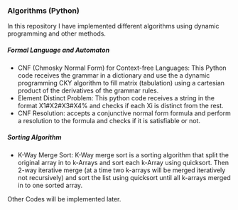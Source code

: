 ### Algorithms (Python)

In this repository I have implemented different algorithms using dynamic programming and other methods.

##### Formal Language and Automaton

+ CNF (Chmosky Normal Form) for Context-free Languages: This Python code receives the grammar in a dictionary and use the a dynamic programming CKY algorithm to fill matrix (tabulation) using a cartesian product of the derivatives of the grammar rules.
+ Element Distinct Problem: This python code receives a string in the format X1#X2#X3#X4% and checks if each Xi is distinct from the rest.
+ CNF Resolution: accepts a conjunctive normal form formula and perform a resolution to the formula and checks if it is satisfiable or not.
##### Sorting Algorithm
+ K-Way Merge Sort: K-Way merge sort is a sorting algorithm that split the original array in to k-Arrays and sort each k-Array using quicksort. Then 2-way iterative merge (at a time two k-arrays will be merged iteratively not recursively) and sort the list using quicksort until all k-arrays merged in to one sorted array.  
  
Other Codes will be implemented later.
